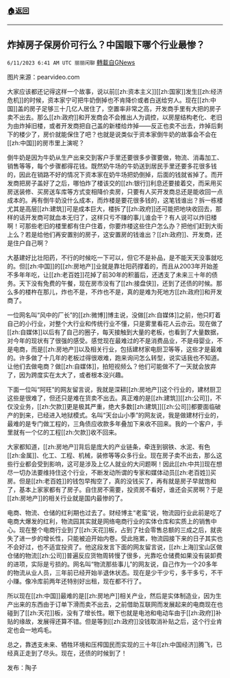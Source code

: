 ###  [:house:返回](README.md)
---


## 炸掉房子保房价可行么？中国眼下哪个行业最惨？
`6/11/2023 6:41 AM UTC 丽丽闲聊` [轉載自GNews](https://gnews.org/articles/1375321)

图片来源：pearvideo.com  

大家应该都还记得这样一个故事，说以前[[zh:资本主义]][[zh:国家]]发生[[zh:经济危机]]的时候，资本家宁可把牛奶倒掉也不肯降价或者白送给穷人。现在[[zh:中国]]盖的房子足够三十几亿人居住了，空置率非常之高，开发商手里有大把的房子卖不出去。那么[[zh:政府]]和开发商会不会推出人为调控，以房屋结构老化、老旧为由炸掉旧楼，或者开发商把自己盖的新楼给炸掉——反正也卖不出去，炸掉后剩下的楼少了，房价就能保住了吧？也就是说类似于资本家倒牛奶的故事会不会在[[zh:中国]]的房市里上演呢？  

倒牛奶是因为牛奶从生产出来交到客户手里还要很多步骤要做，物流、消毒加工、销售等等，每个步骤都得花钱。既然奶牛场的牛奶送到居民手里还要多花很多钱的，因此在销路不好的情况下资本家在奶牛场把奶倒掉，后面的钱就省掉了。而开发商把房子盖好了之后，哪怕炸了楼该交的[[zh:银行]]利息还要接着交，而采用买房送装修、买房送车库等方式变相降价卖房，只要有人买开发商总还是能收回一点成本的。再有倒牛奶没什么成本，而炸楼是要花很多钱的，这笔钱谁出？拆一栋楼尤其是高层[[zh:建筑]]可是成本巨大，楼拆了[[zh:政府]]还可能把地块收回去，那样的话开发商可就血本无归了，这样只亏不赚的事儿谁会干？有人说可以炸旧楼啊！可那些老旧的楼里都有住户住着，你要炸楼这些住户怎么办？把他们赶到大街上么？若是给他们再安置别的房子，这安置房的钱谁出？[[zh:政府]]、开发商，还是住户自己啊？  

大基建好比壮阳药，不行的时候吃一下可以，但它不是补品，是不能天天没事就吃的。但[[zh:中国]]的[[zh:房地产]]业就是靠壮阳药撑着的，而且从2003年开始差不多年年吃，让[[zh:老百姓]]花掉了前30年的积蓄后，还透支了未来三十年的债务。天下没有免费的午餐，现在房市没有了[[zh:接盘侠]]，还到了还债的时候。那么多的楼杵在那儿，炸也不是，不炸也不是，真的是难为死地方[[zh:政府]]和开发商了。  

一位网名叫“风中的厂长”的[[zh:微博]]博主说，没做[[zh:自媒体]]之前，他只盯着自己的小行业，对整个大行业和传统行业不懂，只是雾里看花人云亦云。现在做了[[zh:自媒体]]以后有了自己的圈子，每天接触到大量的老板，也看到了大量数据，对今年的现状有了很强的感受。感觉现在最难过的不是消费品业，不是母婴业，不是电商，而是[[zh:房地产]]以及相关行业，包括建材家电厨卫等等，这些才是最难的。许多做了十几年的老板过得很艰难，跑来询问怎么转型，说实话我也不知道。让他们去做电商？做[[zh:自媒体]]，拍短视频么？他们可能做不了一天就会放弃了，因为跨度实在太大了，或者根本没兴趣。  

下面一位叫“阿旺”的网友留言说，我就是深耕[[zh:房地产]]这个行业的，建材厨卫这些是很难了，但还只是难在货卖不出去。真正难的是[[zh:建筑]][[zh:公司]]，不仅没业务，[[zh:欠款]]更是极其严重，绝大多数[[zh:建筑]][[zh:公司]]都要面临破产的到来，已经进入地狱模式。名叫“天台山小季”的网友说，我是做建材行业的，最难的是专门做工程的，三角债应收款多年叠加下来收不回来。我的一个客户，手里就有一个亿的工程[[zh:欠款]]收不回来。  

大家都知道，[[zh:房地产]]背后是庞大的产业链条，牵连到钢铁、水泥、有色[[zh:金属]]、化工、工程、机械，装修等等众多行业。现在房子卖不出去，那么这些行业都会受到影响，这可是涉及上亿人就业的大问题啊！因此[[zh:中共]]现在想尽一切办法要维持住这个行业，不断发动所谓的专家和媒体动员[[zh:老百姓]]买房。但是[[zh:老百姓]]的钱包早掏空了，真的没钱买了，再有就是房子早就饱和了，基本上家家都有了房子。自住房不需要，投资房不看好，谁还会买房啊？于是[[zh:房地产]]的相关行业就是国内最惨的了。  

电商、物流、仓储的红利期也过去了。财经博主“老蛮”说，物流园行业此前是吃了电商大爆发的红利，物流园其实就是网络电商行业的实体仓库和实质上的销售中心。现在整个电商行业到了[[zh:天花]]板，占到了社会零售总额的三成之后，就丧失了进一步的增长性，只能被迫开始内卷。受此拖累，物流园接下来的日子其实也不会好过，也不适宜投资了。他这段发言下面的网友留言说，[[zh:上海]]宝山区做仓储的物流[[zh:公司]]普遍反应货物周转慢了很多，光靠吃仓储费如果没有装卸费的进项，实际是亏损的。网名叫“物流那些事儿”的网友说，自己作为一个20多年的物流从业人员，三年前已经开始半退休状态。现在是少干少亏，多干多亏，不干小赚。像冷库前两年还特别好出租，现在都不行了。  

所以现在[[zh:中国]]最难的是[[zh:房地产]]相关产业，然后是实体制造业，因为生产出来的东西由于订单下滑而卖不出去，之前借助互联网而发展起来的电商现在也碰到了[[zh:天花]]板，没有了增长性。眼下也就是电池和电动车由于[[zh:政府]]补贴的缘故，发展得还算不错。但是等到[[zh:政府]]没钱取消补贴之后，这个行业肯定也会一地鸡毛。  

总之，靠透支未来、牺牲环境和压榨国民而实现的三十年[[zh:中国经济]]腾飞，已经真正走到了尽头。现在，还债的时候到了！  

发布：陶子



